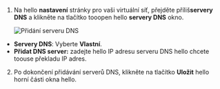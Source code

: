 1. Na hello **nastavení** stránky pro vaši virtuální síť, přejděte příliš**servery DNS** a klikněte na tlačítko tooopen hello **servery DNS** okno.

    ![Přidání serveru DNS](./media/vpn-gateway-add-dns-rm-portal/add_dns_server.png "Přidání serveru DNS")

  - **Servery DNS**: Vyberte **Vlastní**.
  - **Přidat DNS server:** zadejte hello IP adresu serveru DNS hello chcete toouse překladu IP adres.

2. Po dokončení přidávání serverů DNS, klikněte na tlačítko **Uložit** hello horní části okna hello.
